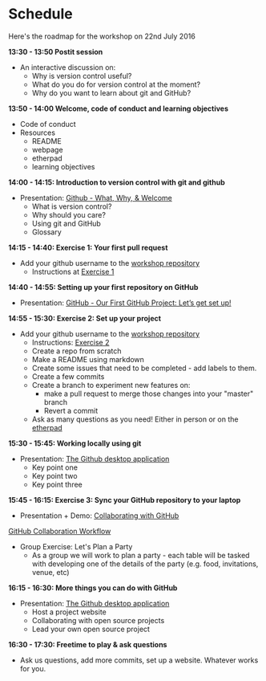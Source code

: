 # Schedule

Here's the roadmap for the workshop on 22nd July 2016

**13:30 - 13:50 Postit session**

* An interactive discussion on: 
    * Why is version control useful?
    * What do you do for version control at the moment?
    * Why do you want to learn about git and GitHub?

**13:50 - 14:00 Welcome, code of conduct and learning objectives**

* Code of conduct
* Resources
  * README
  * webpage
  * etherpad
  * learning objectives

**14:00 - 14:15: Introduction to version control with git and github**

* Presentation: [Github - What, Why, & Welcome](https://docs.google.com/presentation/d/1Tfa3zSGAxDPBkLwC5DByGIsyJJIIvTi-vaxuY6oQtFY/edit?usp=sharing)
  * What is version control?
  * Why should you care?
  * Using git and GitHub
  * Glossary

**14:15 - 14:40: Exercise 1: Your first pull request**

* Add your github username to the [workshop repository](https://github.com/KirstieJane/friendly-github-intro)
  * Instructions at [Exercise 1](LINK)

**14:40 - 14:55: Setting up your first repository on GitHub**

* Presentation: [GitHub - Our First GitHub Project: Let’s get set up!](https://docs.google.com/presentation/d/1TkOLnznhfo_2sB4YnStyK8_Lo9WTgDt6xoRcMkyuJdY/edit?usp=sharing)

**14:55 - 15:30: Exercise 2: Set up your project**

* Add your github username to the [workshop repository](https://github.com/KirstieJane/friendly-github-intro)
  * Instructions: [Exercise 2](http://kirstiejane.github.io/friendly-github-intro/guides/github-essentials/)
  * Create a repo from scratch
  * Make a README using markdown 
  * Create some issues that need to be completed - add labels to them.
  * Create a few commits
  * Create a branch to experiment new features on:
    * make a pull request to merge those changes into your "master" branch
    * Revert a commit
  * Ask as many questions as you need! Either in person or on the [etherpad](https://public.etherpad-mozilla.org/p/2016-07-22-friendly-github-intro)
 
**15:30 - 15:45: Working locally using git**

* Presentation: [The Github desktop application](https://docs.google.com/presentation/d/1Tfa3zSGAxDPBkLwC5DByGIsyJJIIvTi-vaxuY6oQtFY/edit?usp=sharing)
    * Key point one
    * Key point two
    * Key point three

**15:45 - 16:15: Exercise 3: Sync your GitHub repository to your laptop**

* Presentation + Demo: [Collaborating with GitHub](https://docs.google.com/presentation/d/1v-gIFtZhyXEIfsUbizvGc_X8UqeQJ8IlBtdRYeDnkbA/edit?usp=sharing)

[GitHub Collaboration Workflow](http://joeyklee.github.io/friendly-github-intro/guides/github-collaboration-party/)
* Group Exercise: Let's Plan a Party
	* As a group we will work to plan a party - each table will be tasked with developing one of the details of the party (e.g. food, invitations, venue, etc) 

**16:15 - 16:30: More things you can do with GitHub**

* Presentation: [The Github desktop application](https://docs.google.com/presentation/d/1Tfa3zSGAxDPBkLwC5DByGIsyJJIIvTi-vaxuY6oQtFY/edit?usp=sharing)
    * Host a project website
    * Collaborating with open source projects
    * Lead your own open source project
 
**16:30 - 17:30: Freetime to play & ask questions**

* Ask us questions, add more commits, set up a website. Whatever works for you.
